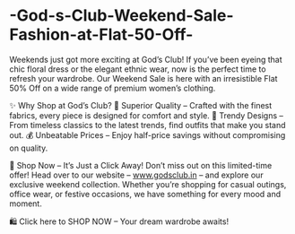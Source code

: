 # -God-s-Club-Weekend-Sale-Fashion-at-Flat-50-Off-

Weekends just got more exciting at God’s Club! If you’ve been eyeing that chic floral dress or the elegant ethnic wear, now is the perfect time to refresh your wardrobe. Our Weekend Sale is here with an irresistible Flat 50% Off on a wide range of premium women’s clothing.

✨ Why Shop at God’s Club?
👗 Superior Quality – Crafted with the finest fabrics, every piece is designed for comfort and style.
🎨 Trendy Designs – From timeless classics to the latest trends, find outfits that make you stand out.
💰 Unbeatable Prices – Enjoy half-price savings without compromising on quality.

🛒 Shop Now – It’s Just a Click Away!
Don’t miss out on this limited-time offer! Head over to our website – www.godsclub.in – and explore our exclusive weekend collection. Whether you’re shopping for casual outings, office wear, or festive occasions, we have something for every mood and moment.

🛍️ Click here to SHOP NOW – Your dream wardrobe awaits!
